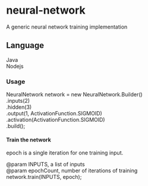 # neural-network
A generic neural network training implementation

## Language
Java  
Nodejs

### Usage

NeuralNetwork network = new NeuralNetwork.Builder()  
   .inputs(2)  
   .hidden(3)  
				.output(1, ActivationFunction.SIGMOID)  
				.activation(ActivationFunction.SIGMOID)  
				.build();  

#### Train the network

epoch is a single iteration for one training input.  
 
@param INPUTS, a list of inputs  
@param epochCount, number of iterations of training    
network.train(INPUTS, epoch);  




